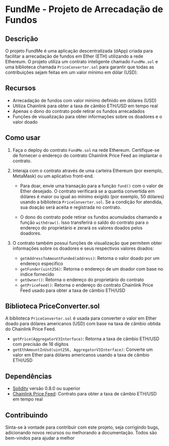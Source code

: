 # FundMe - Projeto de Arrecadação de Fundos

## Descrição

O projeto FundMe é uma aplicação descentralizada (dApp) criada para facilitar a arrecadação de fundos em Ether (ETH) utilizando a rede Ethereum. O projeto utiliza um contrato inteligente chamado `FundMe.sol` e uma biblioteca chamada `PriceConverter.sol` para garantir que todas as contribuições sejam feitas em um valor mínimo em dólar (USD).

## Recursos

- Arrecadação de fundos com valor mínimo definido em dólares (USD)
- Utiliza Chainlink para obter a taxa de câmbio ETH/USD em tempo real
- Apenas o dono do contrato pode retirar os fundos arrecadados
- Funções de visualização para obter informações sobre os doadores e o valor doado

## Como usar

1. Faça o deploy do contrato `FundMe.sol` na rede Ethereum. Certifique-se de fornecer o endereço do contrato Chainlink Price Feed ao implantar o contrato.

2. Interaja com o contrato através de uma carteira Ethereum (por exemplo, MetaMask) ou um aplicativo front-end.

   - Para doar, envie uma transação para a função `fund()` com o valor de Ether desejado. O contrato verificará se a quantia convertida em dólares é maior ou igual ao mínimo exigido (por exemplo, 50 dólares) usando a biblioteca `PriceConverter.sol`. Se a condição for atendida, sua doação será aceita e registrada no contrato.

   - O dono do contrato pode retirar os fundos acumulados chamando a função `withdraw()`. Isso transferirá o saldo do contrato para o endereço do proprietário e zerará os valores doados pelos doadores.

3. O contrato também possui funções de visualização que permitem obter informações sobre os doadores e seus respectivos valores doados:

   - `getAddressToAmountFunded(address)`: Retorna o valor doado por um endereço específico
   - `getFunder(uint256)`: Retorna o endereço de um doador com base no índice fornecido
   - `getOwner()`: Retorna o endereço do proprietário do contrato
   - `getPriceFeed()`: Retorna o endereço do contrato Chainlink Price Feed usado para obter a taxa de câmbio ETH/USD

## Biblioteca PriceConverter.sol

A biblioteca `PriceConverter.sol` é usada para converter o valor em Ether doado para dólares americanos (USD) com base na taxa de câmbio obtida do Chainlink Price Feed.

- `getPrice(AggregatorV3Interface)`: Retorna a taxa de câmbio ETH/USD com precisão de 18 dígitos
- `getEthAmountInUsd(uint256, AggregatorV3Interface)`: Converte um valor em Ether para dólares americanos usando a taxa de câmbio ETH/USD

## Dependências

- [Solidity](https://soliditylang.org/) versão 0.8.0 ou superior
- [Chainlink Price Feed](https://docs.chain.link/docs/using-chainlink-reference-contracts/): Contrato para obter a taxa de câmbio ETH/USD em tempo real

## Contribuindo

Sinta-se à vontade para contribuir com este projeto, seja corrigindo bugs, adicionando novos recursos ou melhorando a documentação. Todos são bem-vindos para ajudar a melhor